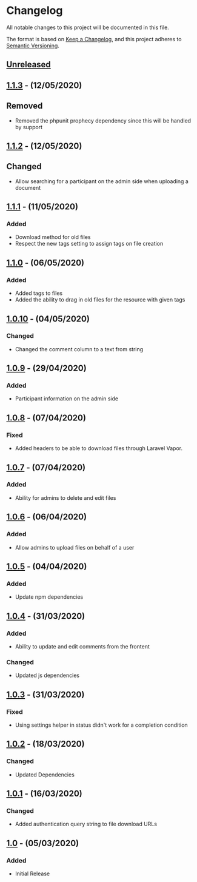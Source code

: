 # Changelog

All notable changes to this project will be documented in this file.

The format is based on [Keep a Changelog](https://keepachangelog.com/en/1.0.0/),
and this project adheres to [Semantic Versioning](https://semver.org/spec/v2.0.0.html).

## [Unreleased]

## [1.1.3] - (12/05/2020)

## Removed
- Removed the phpunit prophecy dependency since this will be handled by support

## [1.1.2] - (12/05/2020)

## Changed
- Allow searching for a participant on the admin side when uploading a document

## [1.1.1] - (11/05/2020)

### Added
- Download method for old files
- Respect the new tags setting to assign tags on file creation

## [1.1.0] - (06/05/2020)

### Added
- Added tags to files
- Added the ability to drag in old files for the resource with given tags

## [1.0.10] - (04/05/2020)

### Changed
- Changed the comment column to a text from string

## [1.0.9] - (29/04/2020)

### Added
- Participant information on the admin side

## [1.0.8] - (07/04/2020)

### Fixed
- Added headers to be able to download files through Laravel Vapor.

## [1.0.7] - (07/04/2020)

### Added
- Ability for admins to delete and edit files

## [1.0.6] - (06/04/2020)   

### Added
- Allow admins to upload files on behalf of a user

## [1.0.5] - (04/04/2020)

### Added
- Update npm dependencies

## [1.0.4] - (31/03/2020)

### Added
- Ability to update and edit comments from the frontent

### Changed
- Updated js dependencies

## [1.0.3] - (31/03/2020)

### Fixed
- Using settings helper in status didn't work for a completion condition

## [1.0.2] - (18/03/2020)

### Changed
- Updated Dependencies

## [1.0.1] - (16/03/2020)

### Changed
- Added authentication query string to file download URLs

## [1.0] - (05/03/2020)

### Added
- Initial Release

[Unreleased]: https://github.com/bristol-su/upload-file/compare/v1.1.3...HEAD
[1.1.3]: https://github.com/bristol-su/upload-file/compare/v1.1.2...v1.1.3
[1.1.2]: https://github.com/bristol-su/upload-file/compare/v1.1.1...v1.1.2
[1.1.1]: https://github.com/bristol-su/upload-file/compare/v1.1.0...v1.1.1
[1.1.0]: https://github.com/bristol-su/upload-file/compare/v1.0.10...v1.1.0
[1.0.10]: https://github.com/bristol-su/upload-file/compare/v1.0.9...v1.0.10
[1.0.9]: https://github.com/bristol-su/upload-file/compare/v1.0.8...v1.0.9
[1.0.8]: https://github.com/bristol-su/upload-file/compare/v1.0.7...v1.0.8
[1.0.7]: https://github.com/bristol-su/upload-file/compare/v1.0.6...v1.0.7
[1.0.6]: https://github.com/bristol-su/upload-file/compare/v1.0.5...v1.0.6
[1.0.5]: https://github.com/bristol-su/upload-file/compare/v1.0.4...v1.0.5
[1.0.4]: https://github.com/bristol-su/upload-file/compare/v1.0.3...v1.0.4
[1.0.3]: https://github.com/bristol-su/upload-file/compare/v1.0.2...v1.0.3
[1.0.2]: https://github.com/bristol-su/upload-file/compare/v1.0.1...v1.0.2
[1.0.1]: https://github.com/bristol-su/upload-file/compare/v1.0...v1.0.1
[1.0]: https://github.com/bristol-su/upload-file/releases/tag/v1.0

